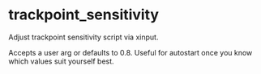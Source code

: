 # trackpoint_sensitivity
Adjust trackpoint sensitivity script via xinput.

Accepts a user arg or defaults to 0.8. Useful for autostart once you know which values suit yourself best.
